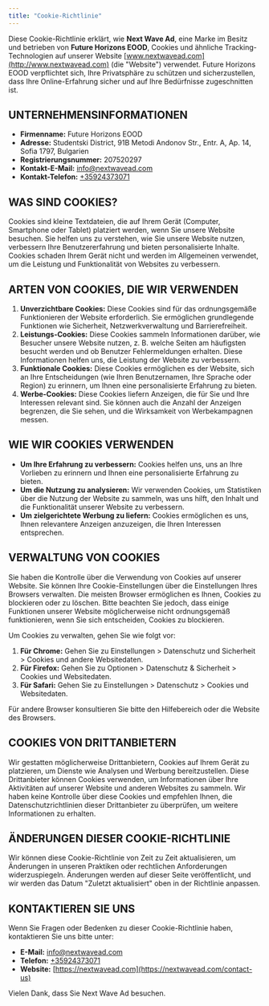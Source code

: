 ```yaml
---
title: "Cookie-Richtlinie"
---
```


Diese Cookie-Richtlinie erklärt, wie **Next Wave Ad**, eine Marke im Besitz und betrieben von **Future Horizons EOOD**, Cookies und ähnliche Tracking-Technologien auf unserer Website [www.nextwavead.com](http://www.nextwavead.com) (die "Website") verwendet. Future Horizons EOOD verpflichtet sich, Ihre Privatsphäre zu schützen und sicherzustellen, dass Ihre Online-Erfahrung sicher und auf Ihre Bedürfnisse zugeschnitten ist.

## **UNTERNEHMENSINFORMATIONEN**

- **Firmenname:** Future Horizons EOOD
- **Adresse:** Studentski District, 91B Metodi Andonov Str., Entr. A, Ap. 14, Sofia 1797, Bulgarien
- **Registrierungsnummer:** 207520297
- **Kontakt-E-Mail:** info@nextwavead.com
- **Kontakt-Telefon:** [+35924373071](tel:+35924373071)

## **WAS SIND COOKIES?**

Cookies sind kleine Textdateien, die auf Ihrem Gerät (Computer, Smartphone oder Tablet) platziert werden, wenn Sie unsere Website besuchen. Sie helfen uns zu verstehen, wie Sie unsere Website nutzen, verbessern Ihre Benutzererfahrung und bieten personalisierte Inhalte. Cookies schaden Ihrem Gerät nicht und werden im Allgemeinen verwendet, um die Leistung und Funktionalität von Websites zu verbessern.

## **ARTEN VON COOKIES, DIE WIR VERWENDEN**

1.  **Unverzichtbare Cookies:** Diese Cookies sind für das ordnungsgemäße Funktionieren der Website erforderlich. Sie ermöglichen grundlegende Funktionen wie Sicherheit, Netzwerkverwaltung und Barrierefreiheit.
2.  **Leistungs-Cookies:** Diese Cookies sammeln Informationen darüber, wie Besucher unsere Website nutzen, z. B. welche Seiten am häufigsten besucht werden und ob Benutzer Fehlermeldungen erhalten. Diese Informationen helfen uns, die Leistung der Website zu verbessern.
3.  **Funktionale Cookies:** Diese Cookies ermöglichen es der Website, sich an Ihre Entscheidungen (wie Ihren Benutzernamen, Ihre Sprache oder Region) zu erinnern, um Ihnen eine personalisierte Erfahrung zu bieten.
4.  **Werbe-Cookies:** Diese Cookies liefern Anzeigen, die für Sie und Ihre Interessen relevant sind. Sie können auch die Anzahl der Anzeigen begrenzen, die Sie sehen, und die Wirksamkeit von Werbekampagnen messen.

## **WIE WIR COOKIES VERWENDEN**

- **Um Ihre Erfahrung zu verbessern:** Cookies helfen uns, uns an Ihre Vorlieben zu erinnern und Ihnen eine personalisierte Erfahrung zu bieten.
- **Um die Nutzung zu analysieren:** Wir verwenden Cookies, um Statistiken über die Nutzung der Website zu sammeln, was uns hilft, den Inhalt und die Funktionalität unserer Website zu verbessern.
- **Um zielgerichtete Werbung zu liefern:** Cookies ermöglichen es uns, Ihnen relevantere Anzeigen anzuzeigen, die Ihren Interessen entsprechen.

## **VERWALTUNG VON COOKIES**

Sie haben die Kontrolle über die Verwendung von Cookies auf unserer Website. Sie können Ihre Cookie-Einstellungen über die Einstellungen Ihres Browsers verwalten. Die meisten Browser ermöglichen es Ihnen, Cookies zu blockieren oder zu löschen. Bitte beachten Sie jedoch, dass einige Funktionen unserer Website möglicherweise nicht ordnungsgemäß funktionieren, wenn Sie sich entscheiden, Cookies zu blockieren.

Um Cookies zu verwalten, gehen Sie wie folgt vor:

1.  **Für Chrome:** Gehen Sie zu Einstellungen > Datenschutz und Sicherheit > Cookies und andere Websitedaten.
2.  **Für Firefox:** Gehen Sie zu Optionen > Datenschutz & Sicherheit > Cookies und Websitedaten.
3.  **Für Safari:** Gehen Sie zu Einstellungen > Datenschutz > Cookies und Websitedaten.

Für andere Browser konsultieren Sie bitte den Hilfebereich oder die Website des Browsers.

## **COOKIES VON DRITTANBIETERN**

Wir gestatten möglicherweise Drittanbietern, Cookies auf Ihrem Gerät zu platzieren, um Dienste wie Analysen und Werbung bereitzustellen. Diese Drittanbieter können Cookies verwenden, um Informationen über Ihre Aktivitäten auf unserer Website und anderen Websites zu sammeln. Wir haben keine Kontrolle über diese Cookies und empfehlen Ihnen, die Datenschutzrichtlinien dieser Drittanbieter zu überprüfen, um weitere Informationen zu erhalten.

## **ÄNDERUNGEN DIESER COOKIE-RICHTLINIE**

Wir können diese Cookie-Richtlinie von Zeit zu Zeit aktualisieren, um Änderungen in unseren Praktiken oder rechtlichen Anforderungen widerzuspiegeln. Änderungen werden auf dieser Seite veröffentlicht, und wir werden das Datum "Zuletzt aktualisiert" oben in der Richtlinie anpassen.

## **KONTAKTIEREN SIE UNS**

Wenn Sie Fragen oder Bedenken zu dieser Cookie-Richtlinie haben, kontaktieren Sie uns bitte unter:

- **E-Mail:** info@nextwavead.com
- **Telefon:** [+35924373071](tel:+35924373071)
- **Website:** [https://nextwavead.com](https://nextwavead.com/contact-us)

Vielen Dank, dass Sie Next Wave Ad besuchen.
